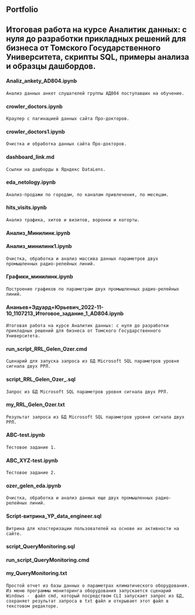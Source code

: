 ## Portfolio 

## Итоговая работа на курсе Аналитик данных: с нуля до разработки прикладных решений для бизнеса от Томского Государственного Университета, скрипты SQL, примеры анализа и образцы дашбордов.
#### Analiz_ankety_AD804.ipynb
`Анализ данных анкет слушателей группы АД804 поступавших на обучение.`
#### crowler_doctors.ipynb
`Краулер с пагинацией данных сайта Про-докторов.`
#### crowler_doctors1.ipynb 
`Очистка и обработка данных сайта Про-докторов.`
#### dashboard_link.md
`Ссылки на дашборды в Ядндекс DataLens.`
#### eda_netology.ipynb
`Анализ-продажи по городам, по каналам привлечения, по месяцам.`
#### hits_visits.ipynb
`Анализ трафика, хитов и визитов, воронки и когорты.`
#### Анализ_Минилинк.ipynb
#### Анализ_минилинк1.ipynb
`Очистка, обработка и анализ массива данных параметров двух промышленных радио-релейных линий.`
#### Графики_минилинк.ipynb 
`Построение графиков по параметрам двух промышленных радио-релейных линий.`
#### Ананьев+Эдуард+Юрьевич_2022-11-10_1107213_Итоговое_задание_1_AD804.ipynb
`Итоговая работа на курсе Аналитик данных: с нуля до разработки прикладных решений для бизнеса от Томского Государственного Университета.`
#### run_script_RRL_Gelen_Ozer.cmd  
`Сценарий для запуска запроса из БД Microsoft SQL параметров уровня сигнала двух РРЛ.`  
#### script_RRL_Gelen_Ozer_.sql
`Запрос из БД Microsoft SQL параметров уровня сигнала двух РРЛ.`  
#### my_RRL_Gelen_Ozer.txt
`Результат запроса из БД Microsoft SQL параметров уровня сигнала двух РРЛ.`  
#### ABC-test.ipynb
`Тестовое задание 1.`
#### ABC_XYZ-test.ipynb
`Тестовое задание 2.`
#### ozer_gelen_eda.ipynb
`Очистка, обработка и анализ данных еще двух промышленных радио-релейных линий.`
#### Script-витрина_YP_data_engineer.sql
`Витрина для кластеризации пользователей на основе их активности на сайте.`  
#### script_QueryMonitoring.sql  
#### run_script_QueryMonitoring.cmd  
#### my_QueryMonitoring.txt
`Простой отчет из базы данных о параметрах климатического оборудования. Из меню программы мониторинга оборудования запускается сценарий Windows - 
файл cmd, который посредством CLI запускает запрос из БД, сохраняет результат запроса в txt файл и открывает этот файл в текстовом редакторе.`  
